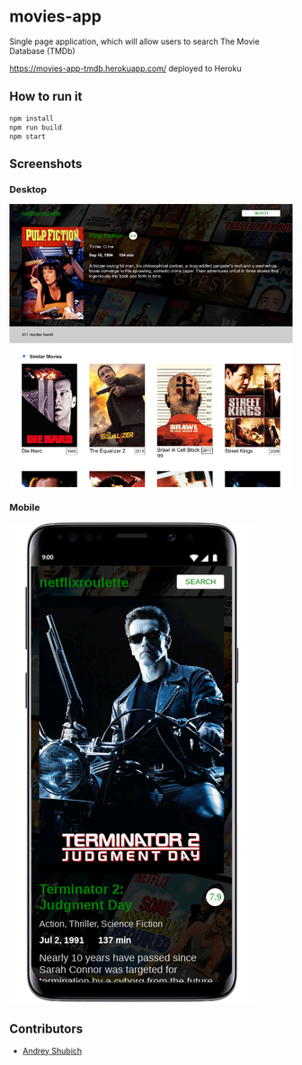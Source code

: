 # movies-app
Single page application, which will allow users to search The Movie Database (TMDb)

https://movies-app-tmdb.herokuapp.com/ deployed to Heroku

## How to run it
    npm install
    npm run build
    npm start

## Screenshots
### Desktop
![search](/screenshots/desktop.png)
### Mobile
![film](/screenshots/mobile.png)

## Contributors
* [Andrey Shubich](https://github.com/shubich)

